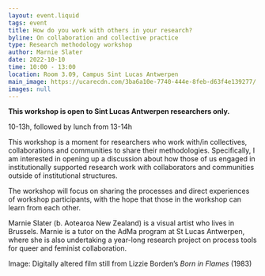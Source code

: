 ```yaml
---
layout: event.liquid
tags: event
title: How do you work with others in your research?
byline: On collaboration and collective practice
type: Research methodology workshop
author: Marnie Slater
date: 2022-10-10
time: 10:00 - 13:00
location: Room 3.09, Campus Sint Lucas Antwerpen
main_image: https://ucarecdn.com/3ba6a10e-7740-444e-8feb-d63f4e139277/
images: null
---
```

**This workshop is open to Sint Lucas Antwerpen researchers only.**

10-13h, followed by lunch from 13-14h

This workshop is a moment for researchers who work with/in collectives, collaborations and communities to share their methodologies. Specifically, I am interested in opening up a discussion about how those of us engaged in institutionally supported research work with collaborators and communities outside of institutional structures. 

The workshop will focus on sharing the processes and direct experiences of workshop participants, with the hope that those in the workshop can learn from each other.

Marnie Slater (b. Aotearoa New Zealand) is a visual artist who lives in Brussels. Marnie is a tutor on the AdMa program at St Lucas Antwerpen, where she is also undertaking a year-long research project on process tools for queer and feminist collaboration.

Image: Digitally altered film still from Lizzie Borden’s *Born in Flames* (1983)